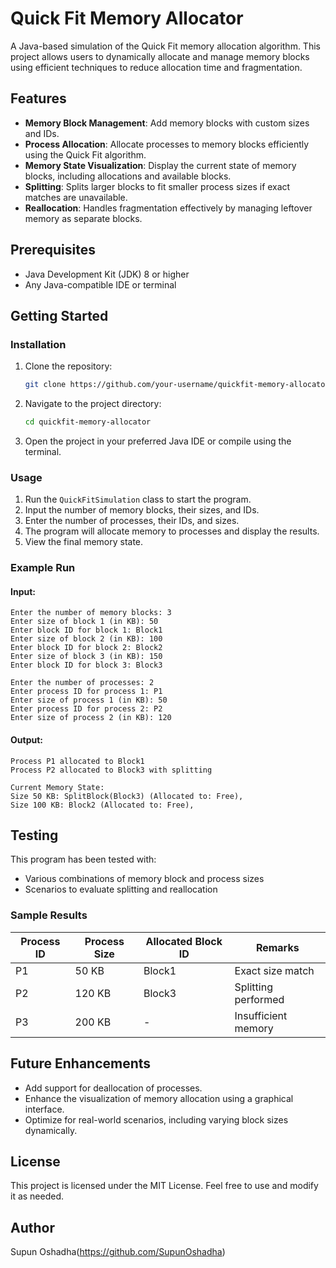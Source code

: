# Quick Fit Memory Allocator

A Java-based simulation of the Quick Fit memory allocation algorithm. This project allows users to dynamically allocate and manage memory blocks using efficient techniques to reduce allocation time and fragmentation.

## Features
- **Memory Block Management**: Add memory blocks with custom sizes and IDs.
- **Process Allocation**: Allocate processes to memory blocks efficiently using the Quick Fit algorithm.
- **Memory State Visualization**: Display the current state of memory blocks, including allocations and available blocks.
- **Splitting**: Splits larger blocks to fit smaller process sizes if exact matches are unavailable.
- **Reallocation**: Handles fragmentation effectively by managing leftover memory as separate blocks.

## Prerequisites
- Java Development Kit (JDK) 8 or higher
- Any Java-compatible IDE or terminal

## Getting Started

### Installation
1. Clone the repository:
   ```bash
   git clone https://github.com/your-username/quickfit-memory-allocator.git
   ```
2. Navigate to the project directory:
   ```bash
   cd quickfit-memory-allocator
   ```
3. Open the project in your preferred Java IDE or compile using the terminal.

### Usage
1. Run the `QuickFitSimulation` class to start the program.
2. Input the number of memory blocks, their sizes, and IDs.
3. Enter the number of processes, their IDs, and sizes.
4. The program will allocate memory to processes and display the results.
5. View the final memory state.

### Example Run
#### Input:
```
Enter the number of memory blocks: 3
Enter size of block 1 (in KB): 50
Enter block ID for block 1: Block1
Enter size of block 2 (in KB): 100
Enter block ID for block 2: Block2
Enter size of block 3 (in KB): 150
Enter block ID for block 3: Block3

Enter the number of processes: 2
Enter process ID for process 1: P1
Enter size of process 1 (in KB): 50
Enter process ID for process 2: P2
Enter size of process 2 (in KB): 120
```
#### Output:
```
Process P1 allocated to Block1
Process P2 allocated to Block3 with splitting

Current Memory State:
Size 50 KB: SplitBlock(Block3) (Allocated to: Free), 
Size 100 KB: Block2 (Allocated to: Free), 
```

## Testing
This program has been tested with:
- Various combinations of memory block and process sizes
- Scenarios to evaluate splitting and reallocation

### Sample Results
| Process ID | Process Size | Allocated Block ID | Remarks                   |
|------------|--------------|--------------------|---------------------------|
| P1         | 50 KB        | Block1            | Exact size match          |
| P2         | 120 KB       | Block3            | Splitting performed       |
| P3         | 200 KB       | -                 | Insufficient memory       |

## Future Enhancements
- Add support for deallocation of processes.
- Enhance the visualization of memory allocation using a graphical interface.
- Optimize for real-world scenarios, including varying block sizes dynamically.

## License
This project is licensed under the MIT License. Feel free to use and modify it as needed.

## Author
Supun Oshadha(https://github.com/SupunOshadha)

